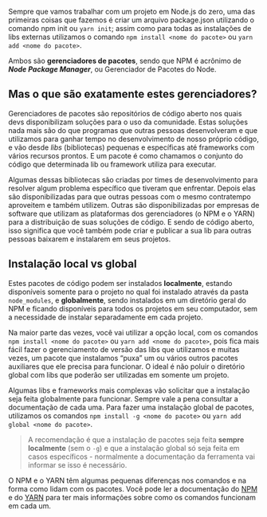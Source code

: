 Sempre que vamos trabalhar com um projeto em Node.js do zero, uma das primeiras coisas que fazemos é criar um arquivo package.json utilizando o comando npm init ou `yarn init`; assim como para todas as instalações de libs externas utilizamos o comando `npm install <nome do pacote>` ou `yarn add <nome do pacote>`.

Ambos são **gerenciadores de pacotes**, sendo que NPM é acrônimo de ***Node Package Manager***, ou Gerenciador de Pacotes do Node.

## Mas o que são exatamente estes gerenciadores?
Gerenciadores de pacotes são repositórios de código aberto nos quais devs disponibilizam soluções para o uso da comunidade. Estas soluções nada mais são do que programas que outras pessoas desenvolveram e que utilizamos para ganhar tempo no desenvolvimento de nosso próprio código, e vão desde *libs* (bibliotecas) pequenas e específicas até frameworks com vários recursos prontos. E um pacote é como chamamos o conjunto do código que determinada lib ou framework utiliza para executar.

Algumas dessas bibliotecas são criadas por times de desenvolvimento para resolver algum problema específico que tiveram que enfrentar. Depois elas são disponibilizadas para que outras pessoas com o mesmo contratempo aproveitem e também utilizem. Outras são disponibilizadas por empresas de software que utilizam as plataformas dos gerenciadores (o NPM e o YARN) para a distribuição de suas soluções de código. E sendo de código aberto, isso significa que você também pode criar e publicar a sua lib para outras pessoas baixarem e instalarem em seus projetos.

## Instalação local vs global
Estes pacotes de código podem ser instalados **localmente**, estando disponíveis somente para o projeto no qual foi instalado através da pasta `node_modules`, e **globalmente**, sendo instalados em um diretório geral do NPM e ficando disponíveis para todos os projetos em seu computador, sem a necessidade de instalar separadamente em cada projeto.

Na maior parte das vezes, você vai utilizar a opção local, com os comandos `npm install <nome do pacote>` ou `yarn add <nome do pacote>`, pois fica mais fácil fazer o gerenciamento de versão das libs que utilizamos e muitas vezes, um pacote que instalamos “puxa” um ou vários outros pacotes auxiliares que ele precisa para funcionar. O ideal é não poluir o diretório global com libs que poderão ser utilizadas em somente um projeto.

Algumas libs e frameworks mais complexas vão solicitar que a instalação seja feita globalmente para funcionar. Sempre vale a pena consultar a documentação de cada uma. Para fazer uma instalação global de pacotes, utilizamos os comandos `npm install -g <nome do pacote>` ou `yarn add global <nome do pacote>`.

> A recomendação é que a instalação de pacotes seja feita **sempre localmente** (sem o `-g`) e que a instalação global só seja feita em casos específicos - normalmente a documentação da ferramenta vai informar se isso é necessário.

O NPM e o YARN têm algumas pequenas diferenças nos comandos e na forma como lidam com os pacotes. Você pode ler a documentação do [NPM](https://docs.npmjs.com/) e do [YARN](https://yarnpkg.com/) para ter mais informações sobre como os comandos funcionam em cada um.